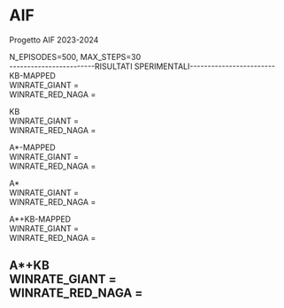 # AIF
Progetto AIF 2023-2024 <br />


N_EPISODES=500, MAX_STEPS=30 <br />
------------------------RISULTATI SPERIMENTALI------------------------ <br />
KB-MAPPED <br />
WINRATE_GIANT =  <br />
WINRATE_RED_NAGA =  <br />

KB <br />
WINRATE_GIANT =  <br />
WINRATE_RED_NAGA =  <br />

A*-MAPPED <br />
WINRATE_GIANT =  <br />
WINRATE_RED_NAGA =  <br />

A* <br />
WINRATE_GIANT =  <br />
WINRATE_RED_NAGA =  <br />

A*+KB-MAPPED <br />
WINRATE_GIANT =  <br />
WINRATE_RED_NAGA =  <br />

A*+KB <br />
WINRATE_GIANT =  <br />
WINRATE_RED_NAGA =  <br />
---------------------------------------------------------------------
